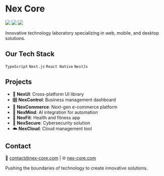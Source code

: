 # Nex Core

[<img src="https://img.shields.io/badge/github-2312100E.svg?&style=for-the-badge&logo=github&logoColor=white&color=black" />](https://github.com/nex-core)
[<img src="https://img.shields.io/badge/linkedin-%230077B5.svg?&style=for-the-badge&logo=linkedin&logoColor=white" />](https://www.linkedin.com/company/nex-core)
[<img src="https://img.shields.io/badge/twitter-x?style=for-the-badge&logo=x&logoColor=white&color=000000" />](https://www.twitter.com/nex_core/)

Innovative technology laboratory specializing in web, mobile, and desktop solutions.

## Our Tech Stack

`TypeScript` `Next.js` `React Native` `NestJs`

## Projects

- 🎨 **NexUI**: Cross-platform UI library
- 🎛️ **NexControl**: Business management dashboard
- 🛒 **NexCommerce**: Next-gen e-commerce platform
- 🧠 **NexMind**: AI integration for automation
- 💪 **NexFit**: Health and fitness app
- 🔐 **NexSecure**: Cybersecurity solution
- ☁️ **NexCloud**: Cloud management tool

## Contact

📧 contact@nex-core.com | 🌐 [nex-core.com](https://nex-core.com)

Pushing the boundaries of technology to create innovative solutions.
